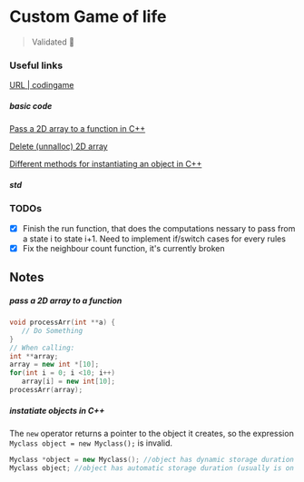 # Custom Game of life

> Validated 🌟

### Useful links

[URL | codingame](https://www.codingame.com/training/easy/custom-game-of-life)

##### basic code

[Pass a 2D array to a function in C++](https://www.tutorialspoint.com/Passing-two-dimensional-array-to-a-Cplusplus-function)

[Delete (unnalloc) 2D array](https://stackoverflow.com/questions/30720594/deleting-a-dynamically-allocated-2d-array)

[Different methods for instantiating an object in C++](https://stackoverflow.com/questions/677632/different-methods-for-instantiating-an-object-in-c)

##### std

### TODOs

* [X] Finish the run function, that does the computations nessary to pass from a state i to state i+1. Need to implement if/switch cases for every rules
* [X] Fix the neighbour count function, it's currently broken

## Notes

##### pass a 2D array to a function

```cpp
void processArr(int **a) {
   // Do Something
}
// When calling:
int **array;
array = new int *[10];
for(int i = 0; i <10; i++)
   array[i] = new int[10];
processArr(array);
```

##### instatiate objects in C++

The `new` operator returns a pointer to the object it creates, so the expression `Myclass object = new Myclass();` is invalid.

```cpp
Myclass *object = new Myclass(); //object has dynamic storage duration (usually is on the heap)
Myclass object; //object has automatic storage duration (usually is on the stack)
```
